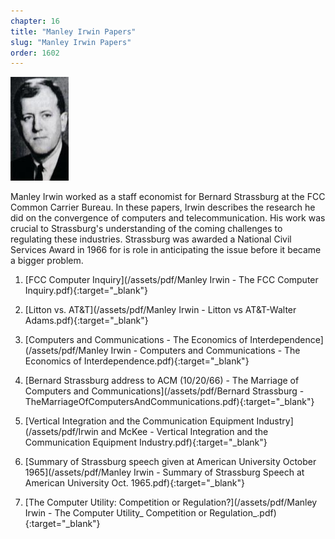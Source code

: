 ```yaml
---
chapter: 16
title: "Manley Irwin Papers"
slug: "Manley Irwin Papers"
order: 1602
---
```


![Manley Irwin](/assets/img/manley-irwin.JPG)

Manley Irwin worked as a staff economist for Bernard Strassburg at the FCC Common Carrier Bureau. In these papers, Irwin describes the research he did on the convergence of computers and telecommunication. His work was crucial to Strassburg's understanding of the coming challenges to regulating these industries. Strassburg was awarded a National Civil Services Award in 1966 for is role in anticipating the issue before it became a bigger problem.

1) [FCC Computer Inquiry](/assets/pdf/Manley Irwin - The FCC Computer Inquiry.pdf){:target="_blank"}

2) [Litton vs. AT&T](/assets/pdf/Manley Irwin - Litton vs AT&T-Walter Adams.pdf){:target="_blank"}

3) [Computers and Communications - The Economics of Interdependence](/assets/pdf/Manley Irwin - Computers and Communications - The Economics of Interdependence.pdf){:target="_blank"}

4) [Bernard Strassburg address to ACM (10/20/66) - The Marriage of Computers and Communications](/assets/pdf/Bernard Strassburg - TheMarriageOfComputersAndCommunications.pdf){:target="_blank"}

5) [Vertical Integration and the Communication Equipment Industry](/assets/pdf/Irwin and McKee - Vertical Integration and the Communication Equipment Industry.pdf){:target="_blank"}

6) [Summary of Strassburg speech given at American University October 1965](/assets/pdf/Manley Irwin - Summary of Strassburg Speech at American University Oct. 1965.pdf){:target="_blank"}

7) [The Computer Utility: Competition or Regulation?](/assets/pdf/Manley Irwin - The Computer Utility_ Competition or Regulation_.pdf){:target="_blank"}
